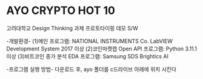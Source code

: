 # AYO CRYPTO HOT 10
고려대학교 Design Thinking 과제 프로토타이핑 데모 S/W

-개발환경-
(1)메인 프로그램: NATIONAL INSTRUMENTS Co. LabVIEW Development System 2017 이상
(2)코인마켓캡 Open API 프로그램: Python 3.11.1 이상
(3)비트코인 종가 분석 EDA 프로그램: Samsung SDS Brightics AI

-프로그램 실행 방법-
다운로드 후, ayo 폴더를 c드라이브 아래에 위치 시킨다
